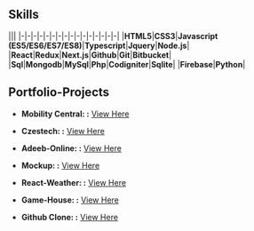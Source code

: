 ## Skills

|||
|-|-|-|-|-|-|-|-|-|-|-|-|-|-|-|-|
|**HTML5**|**CSS3**|**Javascript (ES5/ES6/ES7/ES8)**|**Typescript**|**Jquery**|**Node.js**|
|**React**|**Redux**|**Next.js**|**Github**|**Git**|**Bitbucket**|
|**Sql**|**Mongodb**|**MySql**|**Php**|**Codigniter**|**Sqlite**|
|**Firebase**|**Python**|



## Portfolio-Projects

* **Mobility Central: :** [View Here](https://alitechgeek52.github.io/Mobility-Central/)

* **Czestech: :** [View Here](http://www.czesttech.com/)

* **Adeeb-Online: :** [View Here](http://www.adeeb-online.com/)

* **Mockup: :** [View Here](https://alitechgeek52.github.io/14-may-mockup/)

* **React-Weather: :** [View Here](https://alitechgeek52.github.io/react-weather/)

* **Game-House: :** [View Here](https://game-hosue.syedsameer.now.sh/)

* **Github Clone: :** [View Here](https://github-clone.syedsameer.now.sh/)


